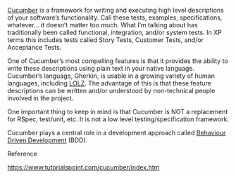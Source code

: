 [Cucumber](http://cukes.info/) is a framework for writing and executing high level descriptions of your software’s functionality. Call these tests, examples, specifications, whatever… it doesn’t matter too much. What I’m talking about has traditionally been called functional, integration, and/or system tests. In XP terms this includes tests called Story Tests, Customer Tests, and/or Acceptance Tests.

One of Cucumber’s most compelling features is that it provides the ability to write these descriptions using plain text in your native language. Cucumber’s language, Gherkin, is usable in a growing variety of human languages, including [LOLZ](http://lolcode.com/). The advantage of this is that these feature descriptions can be written and/or understood by non-technical people involved in the project.

One important thing to keep in mind is that Cucumber is NOT a replacement for RSpec, test/unit, etc. It is not a low level testing/specification framework.

Cucumber plays a central role in a development approach called [Behaviour Driven Development](http://behaviour-driven.org/) (BDD).

Reference

https://www.tutorialspoint.com/cucumber/index.htm